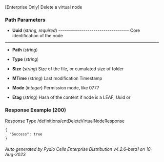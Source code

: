 






 
[Enterprise Only] Delete a virtual node  


### Path Parameters

 - **Uuid** (_string, required_) ------------------------------------
Core identification of the node
------------------------------------

 - **Path** (_string_) 

 - **Type** (_string_) 

 - **Size** (_string_) Size of the file, or cumulated size of folder

 - **MTime** (_string_) Last modification Timestamp

 - **Mode** (_integer_) Permission mode, like 0777

 - **Etag** (_string_) Hash of the content if node is a LEAF, Uuid or




### Response Example (200)
Response Type /definitions/entDeleteVirtualNodeResponse

```
{
  "Success": true
}
```




###### Auto generated by Pydio Cells Enterprise Distribution v4.2.6-beta1 on 10-Aug-2023
